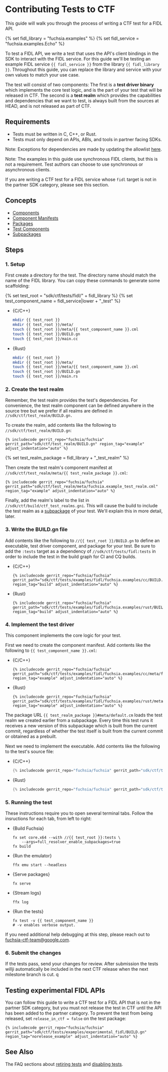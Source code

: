 # Contributing Tests to CTF

<!-- 
TODO(113454): Turn this doc into an index of guides for writing CTF tests
for different plasa elements (fidls, C++ libraries, tools, etc...)
-->

This guide will walk you through the process of writing a CTF test for a FIDL API.

{% set fidl_library = "fuchsia.examples" %}
{% set fidl_service = "fuchsia.examples.Echo" %}

To test a FIDL API, we write a test that uses the API's client bindings in the SDK to
interact with the FIDL service. For this guide we'll be testing an example FIDL service
`{{ fidl_service }}` from the library `{{ fidl_library }}`. Throughout this guide, you
can replace the library and service with your own values to match your use case.

The test will consist of two components: The first is a __test driver binary__ which
implements the core test logic, and is the part of your test that will be released in CTF.
The second is a __test realm__ which provides the capabilities and dependencies that we
want to test, is always built from the sources at HEAD, and is not released as part of CTF.

## Requirements

* Tests must be written in C, C++, or Rust.
* Tests must only depend on APIs, ABIs, and tools in partner facing SDKs.

Note: Exceptions for dependencies are made by updating the allowlist [here][allow list].

Note: The examples in this guide use synchronous FIDL clients, but this is not a requirement.
Test authors can choose to use synchronous or asynchronous clients.

If you are writing a CTF test for a FIDL service whose `fidl` target is not in the partner
SDK category, please see this section.

## Concepts

* [Components]
* [Component Manifests]
* [Packages]
* [Test Components]
* [Subpackages]

## Steps

### 1. Setup

First create a directory for the test. The directory name should match the name of the 
FIDL library. You can copy these commands to generate some scaffolding:

{% set test_root = "sdk/ctf/tests/fidl/" + fidl_library %}
{% set test_component_name = fidl_service|lower + "_test" %}

  * {C/C++}

    ```sh
    mkdir {{ test_root }}
    mkdir {{ test_root }}/meta/
    touch {{ test_root }}/meta/{{ test_component_name }}.cml
    touch {{ test_root }}/BUILD.gn
    touch {{ test_root }}/main.cc
    ```

  * {Rust}

    ```sh
    mkdir {{ test_root }}
    mkdir {{ test_root }}/meta/    
    touch {{ test_root }}/meta/{{ test_component_name }}.cml
    touch {{ test_root }}/BUILD.gn
    touch {{ test_root }}/main.rs
    ```

### 2. Create the test realm

Remember, the test realm provides the test's dependencies. For convenience, the test realm
component can be defined anywhere in the source tree but we prefer if all realms are
defined in `//sdk/ctf/test_realm/BUILD.gn.`

To create the realm, add contents like the following to `//sdk/ctf/test_realm/BUILD.gn`:

```build
{% includecode gerrit_repo="fuchsia/fuchsia" gerrit_path="sdk/ctf/test_realm/BUILD.gn" region_tag="example" adjust_indentation="auto" %}
```

{% set test_realm_package = fidl_library + "_test_realm" %}

Then create the test realm's component manifest at `//sdk/ctf/test_realm/meta/{{ test_realm_package }}.cml`:

```json5
{% includecode gerrit_repo="fuchsia/fuchsia" gerrit_path="sdk/ctf/test_realm/meta/fuchsia.example_test_realm.cml" region_tag="example" adjust_indentation="auto" %}
```

Finally, add the realm's label to the list in `//sdk/ctf/build/ctf_test_realms.gni`.
This will cause the build to include the test realm as a [subpackage][Subpackages] of your
test. We'll explain this in more detail, later.

### 3. Write the BUILD.gn file

Add contents like the following to `//{{ test_root }}/BUILD.gn` to define an
executable, test driver component, and package for your test. Be sure to add
the `:tests` target as a dependency of `//sdk/ctf/tests/fidl:tests` in order
to include the test in the build graph for CI and CQ builds.

  * {C/C++}

    ```build
    {% includecode gerrit_repo="fuchsia/fuchsia" gerrit_path="sdk/ctf/tests/examples/fidl/fuchsia.examples/cc/BUILD.gn" region_tag="build" adjust_indentation="auto" %}
    ```

  * {Rust}

    ```build
    {% includecode gerrit_repo="fuchsia/fuchsia" gerrit_path="sdk/ctf/tests/examples/fidl/fuchsia.examples/rust/BUILD.gn" region_tag="build" adjust_indentation="auto" %}
    ```

### 4. Implement the test driver

This component implements the core logic for your test.

First we need to create the component manifest. Add contents like the following
to `{{ test_component_name }}.cml`:

  * {C/C++}

    ```json5
    {% includecode gerrit_repo="fuchsia/fuchsia" gerrit_path="sdk/ctf/tests/examples/fidl/fuchsia.examples/cc/meta/fuchsia.examples.echo_test.cml" region_tag="example" adjust_indentation="auto" %}
    ```

  * {Rust}

    ```json5
    {% includecode gerrit_repo="fuchsia/fuchsia" gerrit_path="sdk/ctf/tests/examples/fidl/fuchsia.examples/rust/meta/fuchsia.examples.echo_test.cml" region_tag="example" adjust_indentation="auto" %}
    ```

The package URL `{{ test_realm_package }}#meta/default.cm` loads the test realm we created
earlier from a subpackage. Every time this test runs it receives a new version of this
subpackage which is built from the current commit, regardless of whether the test itself
is built from the current commit or obtained as a prebuilt.

Next we need to implement the executable. Add contents like the following to the test's
source file:

  * {C/C++}

    ```C++
    {% includecode gerrit_repo="fuchsia/fuchsia" gerrit_path="sdk/ctf/tests/examples/fidl/fuchsia.examples/cc/main.cc" region_tag="example" adjust_indentation="auto" %}
    ```

  * {Rust}

    ```rust
    {% includecode gerrit_repo="fuchsia/fuchsia" gerrit_path="sdk/ctf/tests/examples/fidl/fuchsia.examples/rust/main.rs" region_tag="example" adjust_indentation="auto" %}
    ```

### 5. Running the test

These instructions require you to open several terminal tabs.
Follow the insructions for each tab, from left to right:

  * {Build Fuchsia}

    ```devsite-terminal
    fx set core.x64 --with //{{ test_root }}:tests \
        --args=full_resolver_enable_subpackages=true
    fx build
    ```

  * {Run the emulator}
  
    ```devsite-terminal
    ffx emu start --headless
    ```
  
  * {Serve packages}

    ```devsite-terminal
    fx serve
    ```

  * {Stream logs}

    ```devsite-terminal
    ffx log
    ```

  * {Run the tests}

    ```devsite-terminal
    fx test -v {{ test_component_name }}
    # -v enables verbose output.
    ```

If you need additional help debugging at this step, please reach out to fuchsia-ctf-team@google.com.

### 6. Submit the changes

If the tests pass, send your changes for review. After submission the tests willji
automatically be included in the next CTF release when the next milestone branch
is cut.
q
## Testing experimental FIDL APIs

You can follow this guide to write a CTF test for a FIDL API that is not in the partner
SDK category, but you must not release the test in CTF until the API has been added to the
partner category. To prevent the test from being released, set `release_in_ctf = false` on
the test package:

```build
{% includecode gerrit_repo="fuchsia/fuchsia" gerrit_path="sdk/ctf/tests/examples/experimental_fidl/BUILD.gn" region_tag="norelease_example" adjust_indentation="auto" %}
```

## See Also

The FAQ sections about [retiring tests] and [disabling tests].

[Component Manifests]: /docs/concepts/components/v2/component_manifests.md
[Components]: /docs/concepts/components/v2
[Fuchsia language policy]: /docs/contribute/governance/policy/programming_languages.md
[Packages]: /docs/concepts/packages/package.md
[Start the Fuchsia Emulator]: /docs/get-started/set_up_femu.md
[Test Components]: /docs/development/testing/components/test_component.md
[file a bug]: https://bugs.fuchsia.dev/p/fuchsia/issues/list?q=component%3ADeveloperExperience%3ECTS
[relative component URL]: /docs/reference/components/url.md#relative
[CTF bug component]: https://bugs.fuchsia.dev/p/fuchsia/templates/detail?saved=1&template=Fuchsia%20Compatibility%20Test%20Suite%20%28CTS%29&ts=1627669234
[disabling tests]: /docs/development/testing/ctf/faq.md#disable-a-test
[retiring tests]: /docs/development/testing/ctf/faq.md#retire-a-test
[allow list]: /sdk/ctf/build/internal/allowed_ctf_deps.gni
[Subpackages]: /docs/contribute/governance/rfcs/0154_subpackages.md